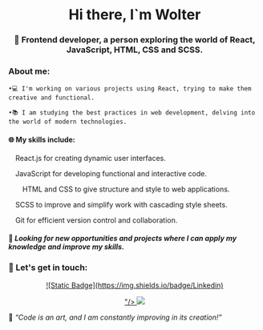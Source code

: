 <div id="header" align="center">
  <h1>Hi there, I`m Wolter</h1>
  <h3>🚀 Frontend developer, a person exploring the world of React, JavaScript, HTML, CSS and SCSS.</h3>
</div>

### About me:

    •💻 I'm working on various projects using React, trying to make them creative and functional.
    
    •📚 I am studying the best practices in web development, delving into the world of modern technologies.

#### 🌐 My skills include:

  <img src="https://cdn.jsdelivr.net/gh/devicons/devicon/icons/react/react-original.svg" width="10" height="10" /> React.js for creating dynamic user interfaces.

  <img src="https://cdn.jsdelivr.net/gh/devicons/devicon/icons/javascript/javascript-plain.svg" width="10" height="10"/> JavaScript for developing functional and interactive code.

  <img src="https://cdn.jsdelivr.net/gh/devicons/devicon/icons/html5/html5-plain.svg" width="10" height="10"/> <img src="https://cdn.jsdelivr.net/gh/devicons/devicon/icons/css3/css3-plain.svg" width="10" height="10"/> HTML and CSS to give structure and style to web applications.

  <img src="https://cdn.jsdelivr.net/gh/devicons/devicon/icons/sass/sass-original.svg" width="10" height="10"/> SCSS to improve and simplify work with cascading style sheets.

  <img src="https://cdn.jsdelivr.net/gh/devicons/devicon/icons/git/git-original.svg" width="10" height="10"/> Git for efficient version control and collaboration.

#### 🌱 _Looking for new opportunities and projects where I can apply my knowledge and improve my skills._

### 🔗 Let's get in touch:
    
<div id="socials" align="center">
  <a href="[linkedin-url](https://www.linkedin.com/in/vladimir-vorobiov-bba858293/)">
    ![Static Badge](https://img.shields.io/badge/Linkedin)

"/>
  </a>
  <a href="[telegram-url](https://msng.link/o?vvorobiov=tg)">
    <img src="https://img.shields.io/badge/https%3A%2F%2Fwww.linkedin.com%2Fin%2Fvladimir-vorobiov-bba858293%2F
"/>
  </a>
</div>

🚀 _“Code is an art, and I am constantly improving in its creation!”_

<!--
**wolterGray/wolterGray** is a ✨ _special_ ✨ repository because its `README.md` (this file) appears on your GitHub profile.

Here are some ideas to get you started:

- 🔭 I’m currently working on ...
- 🌱 I’m currently learning ...
- 👯 I’m looking to collaborate on ...
- 🤔 I’m looking for help with ...
- 💬 Ask me about ...
- 📫 How to reach me: ...
- 😄 Pronouns: ...
- ⚡ Fun fact: ...
-->
